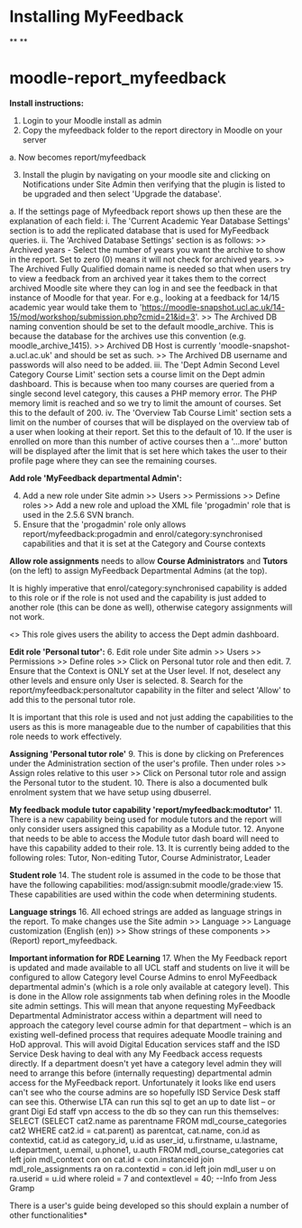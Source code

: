 # Installing MyFeedback

**
**

**moodle-report\_myfeedback**
==================

**Install instructions:**
1. Login to your Moodle install as admin
2. Copy the myfeedback folder to the report directory in Moodle on your server

a. Now becomes report/myfeedback

3. Install the plugin by navigating on your moodle site and clicking on Notifications under Site Admin then verifying that the plugin is listed to be upgraded and then select 'Upgrade the database'.

a. If the settings page of Myfeedback report shows up then these are the explanation of each field:
i. The 'Current Academic Year Database Settings' section is to add the replicated database that is used for MyFeedback queries.
ii. The 'Archived Database Settings' section is as follows:
&gt;&gt; Archived years - Select the number of years you want the archive to show in the report. Set to zero (0) means it will not check for archived years.
&gt;&gt; The Archived Fully Qualified domain name is needed so that when users try to view a feedback from an archived year it takes them to the correct archived Moodle site where they can log in and see the feedback in that instance of Moodle for that year. For e.g., looking at a feedback for 14/15 academic year would take them to 'https://moodle-snapshot.ucl.ac.uk/14-15/mod/workshop/submission.php?cmid=21&id=3'.
&gt;&gt; The Archived DB naming convention should be set to the default moodle\_archive. This is because the database for the archives use this convention (e.g. moodle\_archive\_1415).
&gt;&gt; Archived DB Host is currently 'moodle-snapshot-a.ucl.ac.uk' and should be set as such.
&gt;&gt; The Archived DB username and passwords will also need to be added.
iii. The 'Dept Admin Second Level Category Course Limit' section sets a course limit on the Dept admin dashboard. This is because when too many courses are queried from a single second level category, this causes a PHP memory error. The PHP memory limit is reached and so we try to limit the amount of courses. Set this to the default of 200.
iv. The 'Overview Tab Course Limit' section sets a limit on the number of courses that will be displayed on the overview tab of a user when looking at their report. Set this to the default of 10. If the user is enrolled on more than this number of active courses then a '...more' button will be displayed after the limit that is set here which takes the user to their profile page where they can see the remaining courses.

**Add role 'MyFeedback departmental Admin':**

4. Add a new role under Site admin &gt;&gt; Users &gt;&gt; Permissions &gt;&gt; Define roles &gt;&gt; Add a new role and upload the XML file 'progadmin' role that is used in the 2.5.6 SVN branch.
5. Ensure that the 'progadmin' role only allows report/myfeedback:progadmin and enrol/category:synchronised capabilities and that it is set at the Category and Course contexts

**Allow role assignments** needs to allow **Course Administrators** and **Tutors** (on the left) to assign MyFeedback Departmental Admins (at the top).

It is highly imperative that enrol/category:synchronised capability is added to this role or if the role is not used and the capability is just added to another role (this can be done as well), otherwise category assignments will not work.

&lt;&gt; This role gives users the ability to access the Dept admin dashboard.

**Edit role 'Personal tutor':**
6. Edit role under Site admin &gt;&gt; Users &gt;&gt; Permissions &gt;&gt; Define roles &gt;&gt; Click on Personal tutor role and then edit.
7. Ensure that the Context is ONLY set at the User level. If not, deselect any other levels and ensure only User is selected.
8. Search for the report/myfeedback:personaltutor capability in the filter and select 'Allow' to add this to the personal tutor role.

It is important that this role is used and not just adding the capabilities to the users as this is more manageable due to the number of capabilities that this role needs to work effectively.

**Assigning 'Personal tutor role'**
9. This is done by clicking on Preferences under the Administration section of the user's profile. Then under roles &gt;&gt; Assign roles relative to this user &gt;&gt; Click on Personal tutor role and assign the Personal tutor to the student.
10. There is also a documented bulk enrolment system that we have setup using dbuserrel.

**My feedback module tutor capability 'report/myfeedback:modtutor'**
11. There is a new capability being used for module tutors and the report will only consider users assigned this capability as a Module tutor.
12. Anyone that needs to be able to access the Module tutor dash board will need to have this capability added to their role.
13. It is currently being added to the following roles: Tutor, Non-editing Tutor, Course Administrator, Leader

**Student role**
14. The student role is assumed in the code to be those that have the following capabilities:
mod/assign:submit
moodle/grade:view
15. These capabilities are used within the code when determining students.

**Language strings**
16. All echoed strings are added as language strings in the report. To make changes use the Site admin &gt;&gt; Language &gt;&gt; Language customization (English (en)) &gt;&gt; Show strings of these components &gt;&gt; (Report) report\_myfeedback.

**Important information for RDE Learning**
17. When the My Feedback report is updated and made available to all UCL staff and students on live it will be configured to allow Category level Course Admins to enrol MyFeedback departmental admin's (which is a role only available at category level). This is done in the Allow role assignments tab when defining roles in the Moodle site admin settings.
This will mean that anyone requesting MyFeedback Departmental Administrator access within a department will need to approach the category level course admin for that department – which is an existing well-defined process that requires adequate Moodle training and HoD approval. This will avoid Digital Education services staff and the ISD Service Desk having to deal with any My Feedback access requests directly. If a department doesn't yet have a category level admin they will need to arrange this before (internally requesting) departmental admin access for the MyFeedback report.
Unfortunately it looks like end users can't see who the course admins are so hopefully ISD Service Desk staff can see this. Otherwise LTA can run this sql to get an up to date list – or grant Digi Ed staff vpn access to the db so they can run this themselves:
SELECT (SELECT cat2.name as parentname FROM mdl\_course\_categories cat2 WHERE cat2.id = cat.parent) as parentcat, cat.name, con.id as contextid, cat.id as category\_id, u.id as user\_id, u.firstname, u.lastname, u.department, u.email, u.phone1, u.auth FROM mdl\_course\_categories cat left join mdl\_context con on cat.id = con.instanceid join mdl\_role\_assignments ra on ra.contextid = con.id left join mdl\_user u on ra.userid = u.id where roleid = 7 and contextlevel = 40;
--Info from Jess Gramp

There is a user's guide being developed so this should explain a number of other functionalities\*
